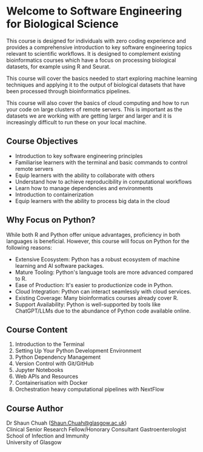 # Welcome to Software Engineering for Biological Science

This course is designed for individuals with zero coding experience and provides a comprehensive introduction to key software engineering topics relevant to scientific workflows. It is designed to complement existing bioinformatics courses which have a focus on processing biological datasets, for example using R and Seurat.

This course will cover the basics needed to start exploring machine learning techniques and applying it to the output of biological datasets that have been processed through bioinformatics pipelines.

This course will also cover the basics of cloud computing and how to run your code on large clusters of remote servers. This is important as the datasets we are working with are getting larger and larger and it is increasingly difficult to run these on your local machine.

## Course Objectives

- Introduction to key software engineering principles
- Familiarise learners with the terminal and basic commands to control remote servers
- Equip learners with the ability to collaborate with others
- Understand how to achieve reproducibility in computational workflows
- Learn how to manage dependencies and environments
- Introduction to containerization
- Equip learners with the ability to process big data in the cloud

## Why Focus on Python?

While both R and Python offer unique advantages, proficiency in both languages is beneficial. However, this course will focus on Python for the following reasons:

- Extensive Ecosystem: Python has a robust ecosystem of machine learning and AI software packages.
- Mature Tooling: Python's language tools are more advanced compared to R.
- Ease of Production: It's easier to productionize code in Python.
- Cloud Integration: Python can interact seamlessly with cloud services.
- Existing Coverage: Many bioinformatics courses already cover R.
- Support Availability: Python is well-supported by tools like ChatGPT/LLMs due to the abundance of Python code available online.

## Course Content

1. Introduction to the Terminal
2. Setting Up Your Python Development Environment
3. Python Dependency Management
4. Version Control with Git/GitHub
5. Jupyter Notebooks
6. Web APIs and Resources
7. Containerisation with Docker
8. Orchestration heavy computational pipelines with NextFlow

## Course Author

Dr Shaun Chuah (<Shaun.Chuah@glasgow.ac.uk>)  
Clinical Senior Research Fellow/Honorary Consultant Gastroenterologist  
School of Infection and Immunity  
University of Glasgow
